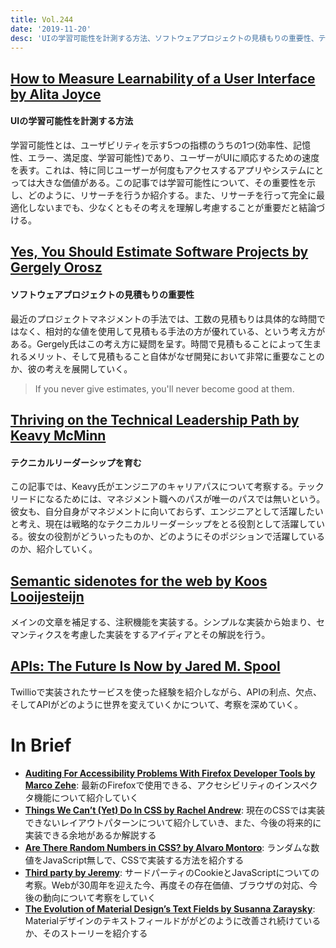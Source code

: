 ```yaml
---
title: Vol.244
date: '2019-11-20'
desc: 'UIの学習可能性を計測する方法、ソフトウェアプロジェクトの見積もりの重要性、テクニカルリーダーシップを育む、ほか計10リンク'
---
```


## [How to Measure Learnability of a User Interface by Alita Joyce](https://www.nngroup.com/articles/measure-learnability/)

#### UIの学習可能性を計測する方法

学習可能性とは、ユーザビリティを示す5つの指標のうちの1つ(効率性、記憶性、エラー、満足度、学習可能性)であり、ユーザーがUIに順応するための速度を表す。これは、特に同じユーザーが何度もアクセスするアプリやシステムにとっては大きな価値がある。この記事では学習可能性について、その重要性を示し、どのように、リサーチを行うか紹介する。また、リサーチを行って完全に最適化しないまでも、少なくともその考えを理解し考慮することが重要だと結論づける。

## [Yes, You Should Estimate Software Projects by Gergely Orosz](https://blog.pragmaticengineer.com/yes-you-should-estimate/)

#### ソフトウェアプロジェクトの見積もりの重要性
最近のプロジェクトマネジメントの手法では、工数の見積もりは具体的な時間ではなく、相対的な値を使用して見積もる手法の方が優れている、という考え方がある。Gergely氏はこの考え方に疑問を呈す。時間で見積もることによって生まれるメリット、そして見積もること自体がなぜ開発において非常に重要なことのか、彼の考えを展開していく。

> If you never give estimates, you'll never become good at them.

## [Thriving on the Technical Leadership Path by Keavy McMinn](https://keavy.com/work/thriving-on-the-technical-leadership-path/)

#### テクニカルリーダーシップを育む
この記事では、Keavy氏がエンジニアのキャリアパスについて考察する。テックリードになるためには、マネジメント職へのパスが唯一のパスでは無いという。彼女も、自分自身がマネジメントに向いておらず、エンジニアとして活躍したいと考え、現在は戦略的なテクニカルリーダーシップをとる役割として活躍している。彼女の役割がどういったものか、どのようにそのポジションで活躍しているのか、紹介していく。

## [Semantic sidenotes for the web by Koos Looijesteijn](https://www.kooslooijesteijn.net/blog/semantic-sidenotes)

メインの文章を補足する、注釈機能を実装する。シンプルな実装から始まり、セマンティクスを考慮した実装をするアイディアとその解説を行う。

## [APIs: The Future Is Now by Jared M. Spool](https://articles.uie.com/api_future/)

Twillioで実装されたサービスを使った経験を紹介しながら、APIの利点、欠点、そしてAPIがどのように世界を変えていくかについて、考察を深めていく。

# **In Brief**
- [**Auditing For Accessibility Problems With Firefox Developer Tools by Marco Zehe**](https://hacks.mozilla.org/2019/10/auditing-for-accessibility-problems-with-firefox-developer-tools/): 最新のFirefoxで使用できる、アクセシビリティのインスペクタ機能について紹介していく
- [**Things We Can’t (Yet) Do In CSS by Rachel Andrew**](https://www.smashingmagazine.com/2019/11/css-things-cant-yet-do/): 現在のCSSでは実装できないレイアウトパターンについて紹介していき、また、今後の将来的に実装できる余地があるか解説する
- [**Are There Random Numbers in CSS? by Alvaro Montoro**](https://css-tricks.com/are-there-random-numbers-in-css/): ランダムな数値をJavaScript無しで、CSSで実装する方法を紹介する
- [**Third party by Jeremy**](https://adactio.com/journal/16099): サードパーティのCookieとJavaScriptについての考察。Webが30周年を迎えた今、再度その存在価値、ブラウザの対応、今後の動向について考察をしていく
- [**The Evolution of Material Design’s Text Fields by Susanna Zaraysky**](https://medium.com/google-design/the-evolution-of-material-designs-text-fields-603688b3fe03): Materialデザインのテキストフィールドががどのように改善され続けているか、そのストーリーを紹介する
